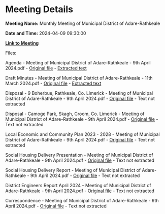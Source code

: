 # Meeting Details

**Meeting Name:** Monthly Meeting of Municipal District of Adare-Rathkeale

**Date and Time:** 2024-04-09 09:30:00

**[Link to Meeting](https://www.limerick.ie/council/whats-on/monthly-meeting-of-municipal-district-of-adare-rathkeale-4)**

Files: 

Agenda - Meeting of Municipal District of Adare-Rathkeale - 9th April 2024.pdf - [Original file](https://www.limerick.ie/sites/default/files/media/documents/2024-04/00-agenda-meeting-of-municipal-district-of-adare-rathkeale-9th-april-2024.pdf) - [Extracted text](./Agenda%20-%20Meeting%20of%20Municipal%20District%20of%20Adare-Rathkeale%20-%209th%20April%202024.md)

Draft Minutes - Meeting of Municipal District of Adare-Rathkeale - 11th March 2024.pdf - [Original file](https://www.limerick.ie/sites/default/files/media/documents/2024-04/01-draft-minutes-meeting-of-municipal-district-of-adare-rathkeale-11th-march-2024.pdf) - [Extracted text](./Draft%20Minutes%20-%20Meeting%20of%20Municipal%20District%20of%20Adare-Rathkeale%20-%2011th%20March%202024.md)

Disposal - 9 Boherbue, Rathkeale, Co. Limerick - Meeting of Municipal District of Adare-Rathkeale - 9th April 2024.pdf - [Original file](https://www.limerick.ie/sites/default/files/media/documents/2024-04/03-a-disposal-9-boherbue-rathkeale-co.-limerick-meeting-of-municipal-district-of-adare-rathkeale-9th-april-2024.pdf) - Text not extracted

Disposal - Camoge Park, Skagh, Croom, Co. Limerick - Meeting of Municipal District of Adare-Rathkeale - 9th April 2024.pdf - [Original file](https://www.limerick.ie/sites/default/files/media/documents/2024-04/03-b-disposal-camoge-park-skagh-croom-co.-limerick-meeting-of-municipal-district-of-adare-rathkeale-9th-april-2024.pdf) - Text not extracted

Local Economic and Community Plan 2023 - 2028 - Meeting of Municipal District of Adare-Rathkeale - 9th April 2024.pdf - [Original file](https://www.limerick.ie/sites/default/files/media/documents/2024-04/04-local-economic-and-community-plan-2023-2028-meeting-of-municipal-district-of-adare-rathkeale-9th-april-2024.pdf) - Text not extracted

Social Housing Delivery Presentation - Meeting of Municipal District of Adare-Rathkeale - 9th April 2024.pdf - [Original file](https://www.limerick.ie/sites/default/files/media/documents/2024-04/05-social-housing-delivery-presentation-meeting-of-municipal-district-of-adare-rathkeale-9th-april-2024.pdf) - Text not extracted

Social Housing Delivery Report - Meeting of Municipal District of Adare-Rathkeale - 9th April 2024.pdf - [Original file](https://www.limerick.ie/sites/default/files/media/documents/2024-04/05-social-housing-delivery-report-meeting-of-municipal-district-of-adare-rathkeale-9th-april-2024.pdf) - Text not extracted

District Engineers Report April 2024 - Meeting of Municipal District of Adare-Rathkeale - 9th April 2024.pdf - [Original file](https://www.limerick.ie/sites/default/files/media/documents/2024-04/07-district-engineers-report-april-2024-meeting-of-municipal-district-of-adare-rathkeale-9th-april-2024.pdf) - Text not extracted

Correspondence - Meeting of Municipal District of Adare-Rathkeale - 9th April 2024.pdf - [Original file](https://www.limerick.ie/sites/default/files/media/documents/2024-04/12-correspondence-meeting-of-municipal-district-of-adare-rathkeale-9th-april-2024.pdf) - Text not extracted

